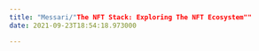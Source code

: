 ```yaml
---
title: "Messari/"The NFT Stack: Exploring The NFT Ecosystem""
date: 2021-09-23T18:54:18.973000

---
```



